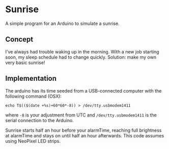 # Sunrise

A simple program for an Arduino to simulate a sunrise.

## Concept

I've always had trouble waking up in the morning.  With a new job starting soon, my sleep schedule had to change quickly.  Solution: make my own very basic sunrise!

## Implementation

The arduino has its time seeded from a USB-connected computer with the following command (OSX):

```
echo T$(($(date +%s)+60*60*-8)) > /dev/tty.usbmodem1411 
```

where `-8` is your adjustment from UTC and `/dev/tty.usbmodem1411` is the serial connection to the Arduino.

Sunrise starts half an hour before your alarmTime, reaching full brightness at alarmTime and stays on until half an hour afterwards.  This code assumes using NeoPixel LED strips.

